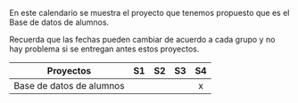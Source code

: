 En este calendario se muestra el proyecto que tenemos propuesto que es el Base de datos de alumnos.

Recuerda que las fechas pueden cambiar de acuerdo a cada grupo y no hay problema si se entregan antes estos proyectos.

| Proyectos                            | S1 | S2 | S3 | S4 |
|---------------------------------------|:--:|:--:|:--:|:--:|
| Base de datos de alumnos                      |    |   |    |  x  |